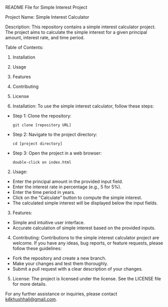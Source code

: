 README File for Simple Interest Project

Project Name: Simple Interest Calculator

Description:
This repository contains a simple interest calculator project. The project aims to calculate the simple interest for a given principal amount, interest rate, and time period.

Table of Contents:
1. Installation
2. Usage
3. Features
4. Contributing
5. License

1. Installation:
To use the simple interest calculator, follow these steps:

- Step 1: Clone the repository:
  ```
  git clone [repository URL]
  ```

- Step 2: Navigate to the project directory:
  ```
  cd [project directory]
  ```

- Step 3: Open the project in a web browser:
  ```
  double-click on index.html
  ```

2. Usage:
- Enter the principal amount in the provided input field.
- Enter the interest rate in percentage (e.g., 5 for 5%).
- Enter the time period in years.
- Click on the "Calculate" button to compute the simple interest.
- The calculated simple interest will be displayed below the input fields.

3. Features:
- Simple and intuitive user interface.
- Accurate calculation of simple interest based on the provided inputs.

4. Contributing:
Contributions to the simple interest calculator project are welcome. If you have any ideas, bug reports, or feature requests, please follow these guidelines:

- Fork the repository and create a new branch.
- Make your changes and test them thoroughly.
- Submit a pull request with a clear description of your changes.

5. License:
The project is licensed under the license. See the LICENSE file for more details.

For any further assistance or inquiries, please contact k4khushhali@gmail.com.
